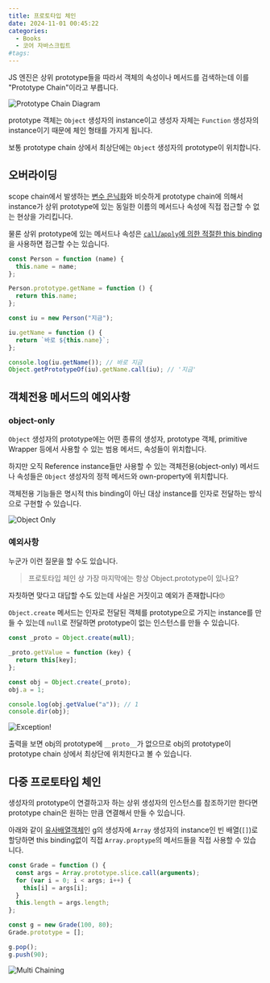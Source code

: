 ```yaml
---
title: 프로토타입 체인
date: 2024-11-01 00:45:22
categories:
  - Books
  - 코어 자바스크립트
#tags:
---
```

JS 엔진은 상위 prototype들을 따라서 객체의 속성이나 메서드를 검색하는데 이를 "Prototype Chain"이라고 부릅니다.

![Prototype Chain Diagram](/images/prototype_chain_diagram.png)

prototype 객체는 `Object` 생성자의 instance이고 생성자 자체는 `Function` 생성자의 instance이기 때문에 체인 형태를 가지게 됩니다.

보통 prototype chain 상에서 최상단에는 `Object` 생성자의 prototype이 위치합니다.

## 오버라이딩

scope chain에서 발생하는 [변수 은닉화](../../execution-context/lexical-environment)와 비슷하게 prototype chain에 의해서 instance가 상위 prototype에 있는 동일한 이름의 메서드나 속성에 직접 접근할 수 없는 현상을 가리킵니다.

물론 상위 prototype에 있는 메서드나 속성은 [`call`/`apply`에 의한 적절한 this binding](../../this/this-binding)을 사용하면 접근할 수는 있습니다.

```js
const Person = function (name) {
  this.name = name;
};

Person.prototype.getName = function () {
  return this.name;
};
```

```js
const iu = new Person("지금");

iu.getName = function () {
  return `바로 ${this.name}`;
};

console.log(iu.getName()); // 바로 지금
Object.getPrototypeOf(iu).getName.call(iu); // '지금'
```

## 객체전용 메서드의 예외사항

### object-only

`Object` 생성자의 prototype에는 어떤 종류의 생성자, prototype 객체, primitive Wrapper 등에서 사용할 수 있는 범용 메서드, 속성들이 위치합니다.

하지만 오직 Reference instance들만 사용할 수 있는 객체전용(object-only) 메서드나 속성들은 `Object` 생성자의 정적 메서드와 own-property에 위치합니다.

객체전용 기능들은 명시적 this binding이 아닌 대상 instance를 인자로 전달하는 방식으로 구현할 수 있습니다.

![Object Only](/images/object_only.png)

### 예외사항

누군가 이런 질문을 할 수도 있습니다.

> 프로토타입 체인 상 가장 마지막에는 항상 Object.prototype이 있나요?

자칫하면 맞다고 대답할 수도 있는데 사실은 거짓이고 예외가 존재합니다🙄

`Object.create` 메서드는 인자로 전달된 객체를 prototype으로 가지는 instance를 만들 수 있는데 `null`로 전달하면 prototype이 없는 인스턴스를 만들 수 있습니다.

```js
const _proto = Object.create(null);

_proto.getValue = function (key) {
  return this[key];
};

const obj = Object.create(_proto);
obj.a = 1;

console.log(obj.getValue("a")); // 1
console.dir(obj);
```

![Exception!](/images/exception.png)

출력을 보면 obj의 prototype에 `__proto__`가 없으므로 obj의 prototype이 prototype chain 상에서 최상단에 위치한다고 볼 수 있습니다.

## 다중 프로토타입 체인

생성자의 prototype이 연결하고자 하는 상위 생성자의 인스턴스를 참조하기만 한다면 prototype chain은 원하는 만큼 연결해서 만들 수 있습니다.

아래와 같이 [유사배열객체](../../this/explicit-binding)인 g의 생성자에 `Array` 생성자의 instance인 빈 배열(`[]`)로 할당하면 this binding없이 직접 `Array.proptype`의 메서드들을 직접 사용할 수 있습니다.

```js
const Grade = function () {
  const args = Array.prototype.slice.call(arguments);
  for (var i = 0; i < args; i++) {
    this[i] = args[i];
  }
  this.length = args.length;
};

const g = new Grade(100, 80);
Grade.prototype = [];

g.pop();
g.push(90);
```

![Multi Chaining](/images/multi_chaining.jpeg)
